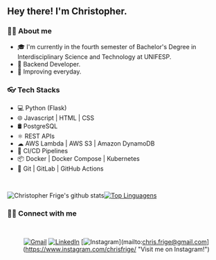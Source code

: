 ## Hey there! I'm Christopher.

### 🤵🏻 About me

* 🎓 I'm currently in the fourth semester of Bachelor's Degree in Interdisciplinary Science and Technology at UNIFESP. 
* 💼 Backend Developer.
* 🌱 Improving everyday.

### 👓 Tech Stacks

* 💻 Python (Flask)
* 🌐 Javascript | HTML | CSS
* 🛢 PostgreSQL
* ⚛️ REST APIs
* ☁  AWS Lambda | AWS S3 | Amazon DynamoDB
* 🔁 CI/CD Pipelines
* 📦 Docker | Docker Compose | Kubernetes
* 🔧 Git | GitLab | GitHub Actions
<br/>

![Christopher Frige's github stats](https://github-readme-stats.vercel.app/api?username=christopherfrige&show_icons=true&theme=dracula)[![Top Linguagens](https://github-readme-stats.vercel.app/api/top-langs/?username=christopherfrige&layout=compact&theme=dracula)](https://github.com/anuraghazra/github-readme-stats)
<br/>
### 🤝🏻 Connect with me
<br/>

<center>

[![Gmail](https://img.shields.io/badge/Gmail-D14836?style=for-the-badge&logo=gmail&logoColor=white)](mailto:chris.frige@gmail.com "Send me an email!")
[![LinkedIn](https://img.shields.io/badge/LinkedIn-0077B5?style=for-the-badge&logo=linkedin&logoColor=white)](https://www.linkedin.com/in/christopherfrige/ "Visit me on LinkedIn")
[![Instagram](https://img.shields.io/badge/Instagram-E4405F?style=for-the-badge&logo=instagram&logoColor=white)](mailto:chris.frige@gmail.com](https://www.instagram.com/chrisfrige/ "Visit me on Instagram!")
